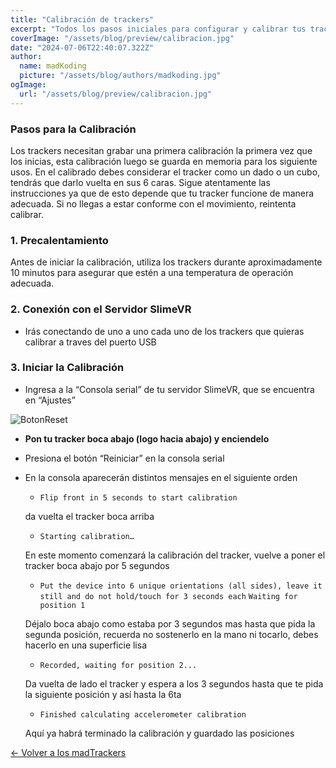 ```yaml
---
title: "Calibración de trackers"
excerpt: "Todos los pasos iniciales para configurar y calibrar tus trackers de manera adecuada."
coverImage: "/assets/blog/preview/calibracion.jpg"
date: "2024-07-06T22:40:07.322Z"
author:
  name: madKoding
  picture: "/assets/blog/authors/madkoding.jpg"
ogImage:
  url: "/assets/blog/preview/calibracion.jpg"
---
```

### Pasos para la Calibración

Los trackers necesitan grabar una primera calibración la primera vez que los inicias, esta calibración luego se guarda en memoria para los siguiente usos. En el calibrado debes considerar el tracker como un dado o un cubo, tendrás que darlo vuelta en sus 6 caras. Sigue atentamente las instrucciones ya que de esto depende que tu tracker funcione de manera adecuada. Si no llegas a estar conforme con el movimiento, reintenta calibrar. 

### 1. Precalentamiento

Antes de iniciar la calibración, utiliza los trackers durante aproximadamente 10 minutos para asegurar que estén a una temperatura de operación adecuada.

### 2. Conexión con el Servidor SlimeVR

- Irás conectando de uno a uno cada uno de los trackers que quieras calibrar a traves del puerto USB

### 3. Iniciar la Calibración

- Ingresa a la “Consola serial” de tu servidor SlimeVR, que se encuentra en “Ajustes”

![BotonReset](/assets/blog/calibracion/reset.png)

- **Pon tu tracker boca abajo (logo hacia abajo) y enciendelo**
- Presiona el botón “Reiniciar” en la consola serial
- En la consola aparecerán distintos mensajes en el siguiente orden
    
    - `Flip front in 5 seconds to start calibration`

    da vuelta el tracker boca arriba
    
    - `Starting calibration…`

    En este momento comenzará la calibración del tracker, vuelve a poner el tracker boca abajo por 5 segundos
    
    - `Put the device into 6 unique orientations (all sides), leave it still and do not hold/touch for 3 seconds each`
    `Waiting for position 1`

    Déjalo boca abajo como estaba  por 3 segundos mas hasta que pida la segunda posición, recuerda no sostenerlo en la mano ni tocarlo, debes hacerlo en una superficie lisa
        
    - `Recorded, waiting for position 2...` 

    Da vuelta de lado el tracker y espera a los 3 segundos hasta que te pida la siguiente posición y así hasta la 6ta
    
    - `Finished calculating accelerometer calibration` 
    
    Aquí ya habrá terminado la calibración y guardado las posiciones

[← Volver a los madTrackers](/)